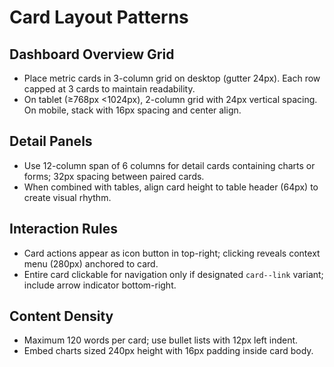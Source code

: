 # Card Layout Patterns

## Dashboard Overview Grid
- Place metric cards in 3-column grid on desktop (gutter 24px). Each row capped at 3 cards to maintain readability.
- On tablet (≥768px <1024px), 2-column grid with 24px vertical spacing. On mobile, stack with 16px spacing and center align.

## Detail Panels
- Use 12-column span of 6 columns for detail cards containing charts or forms; 32px spacing between paired cards.
- When combined with tables, align card height to table header (64px) to create visual rhythm.

## Interaction Rules
- Card actions appear as icon button in top-right; clicking reveals context menu (280px) anchored to card.
- Entire card clickable for navigation only if designated `card--link` variant; include arrow indicator bottom-right.

## Content Density
- Maximum 120 words per card; use bullet lists with 12px left indent.
- Embed charts sized 240px height with 16px padding inside card body.


